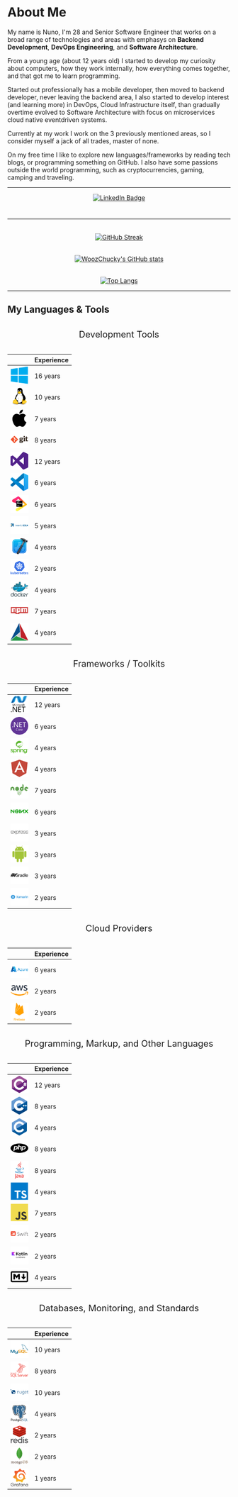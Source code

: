 # About Me
My name is Nuno, I'm 28 and Senior Software Engineer that works on a broad range of technologies and areas with emphasys on __Backend Development__, __DevOps Engineering__, and __Software Architecture__.

From a young age (about 12 years old) I started to develop my curiosity about computers, how they work internally, how everything comes together, and that got me to learn programming.

Started out professionally has a mobile developer, then moved to backend developer, never leaving the backend area, I also started to develop interest (and learning more) in DevOps, Cloud Infrastructure itself, than gradually overtime evolved to Software Architecture with focus on microservices cloud native eventdriven systems.

Currently at my work I work on the 3 previously mentioned areas, so I consider myself a jack of all trades, master of none.

On my free time I like to explore new languages/frameworks by reading tech blogs, or programming something on GitHub.
I also have some passions outside the world programming, such as cryptocurrencies, gaming, camping and traveling.

---

<div align="center">

<div id="badges" style="margin: .5rem;">
  <a href="https://www.linkedin.com/in/nleves/" >
    <img src="https://img.shields.io/badge/LinkedIn-blue?style=for-the-badge&logo=linkedin&logoColor=white" alt="LinkedIn Badge"/>
  </a>

</div>

<img src="https://komarev.com/ghpvc/?username=woozchucky&style=flat-square&color=blue" alt=""/>

---

<div style="margin-top: 2rem">

[![GitHub Streak](https://streak-stats.demolab.com/?user=WoozChucky)](https://git.io/streak-stats)
</div>

<div style="margin-top: 2rem">

[![WoozChucky's GitHub stats](https://github-readme-stats.vercel.app/api?username=woozchucky&theme=radical&count_private=true&show_icons=true)](https://github.com/anuraghazra/github-readme-stats)
</div>


<div style="margin-top: 2rem;">

[![Top Langs](https://github-readme-stats.vercel.app/api/top-langs/?username=woozchucky&hide=html&theme=radical)](https://github.com/anuraghazra/github-readme-stats)
</div>

</div>

---

## My Languages & Tools
<!-- Coding Tools -->
<div style="margin: 2rem 0;" align=center>
<div style="margin: 2rem 0;">
    <span style="display: block; margin: 1rem 0; font-size: 1.25rem;">Development Tools</span>
</div>

|  | Experience |
| --- | --- |
| <img src="https://raw.githubusercontent.com/devicons/devicon/master/icons/windows8/windows8-original.svg" width=40 height=40 /> | 16 years |
| <img src="https://raw.githubusercontent.com/devicons/devicon/master/icons/linux/linux-original.svg" width=40 height=40 /> | 10 years |
| <img src="https://raw.githubusercontent.com/devicons/devicon/master/icons/apple/apple-original.svg" width=40 height=40 /> | 7 years |
| <img src="https://raw.githubusercontent.com/devicons/devicon/master/icons/git/git-original-wordmark.svg" width=40 height=40 /> |  8 years |
| <img src="https://raw.githubusercontent.com/devicons/devicon/master/icons/visualstudio/visualstudio-plain.svg" width=40 height=40 /> | 12 years |
| <img src="https://raw.githubusercontent.com/devicons/devicon/master/icons/vscode/vscode-original.svg" width=40 height=40 /> | 6 years |
| <img src="https://raw.githubusercontent.com/devicons/devicon/master/icons/jetbrains/jetbrains-original.svg" width=40 height=40 /> | 6 years |
| <img src="https://raw.githubusercontent.com/devicons/devicon/master/icons/intellij/intellij-original-wordmark.svg" width=40 height=40 /> | 5 years |
| <img src="https://raw.githubusercontent.com/devicons/devicon/master/icons/xcode/xcode-original.svg" width=40 height=40 /> | 4 years |
| <img src="https://raw.githubusercontent.com/devicons/devicon/master/icons/kubernetes/kubernetes-plain-wordmark.svg" width=40 height=40 /> | 2 years |
| <img src="https://raw.githubusercontent.com/devicons/devicon/master/icons/docker/docker-original-wordmark.svg" width=40 height=40 /> | 4 years |
| <img src="https://raw.githubusercontent.com/devicons/devicon/master/icons/npm/npm-original-wordmark.svg" width=40 height=40 /> | 7 years |
| <img src="https://raw.githubusercontent.com/devicons/devicon/master/icons/cmake/cmake-original.svg" width=40 height=40 /> | 4 years |

<!-- Frameworks -->
<div style="margin: 2rem 0;">
    <span style="display: block; margin: 1rem 0; font-size: 1.25rem;">Frameworks / Toolkits</span>
    <div></div>
</div>

|  | Experience |
| --- | --- |
| <img src="https://raw.githubusercontent.com/devicons/devicon/master/icons/dot-net/dot-net-original-wordmark.svg" width=40 height=40 /> | 12 years |
| <img src="https://raw.githubusercontent.com/devicons/devicon/master/icons/dotnetcore/dotnetcore-original.svg" width=40 height=40 /> | 6 years |
| <img src="https://raw.githubusercontent.com/devicons/devicon/master/icons/spring/spring-original-wordmark.svg" width=40 height=40 /> | 4 years |
| <img src="https://raw.githubusercontent.com/devicons/devicon/master/icons/angularjs/angularjs-plain.svg" width=40 height=40 /> |  4 years |
| <img src="https://raw.githubusercontent.com/devicons/devicon/master/icons/nodejs/nodejs-plain-wordmark.svg" width=40 height=40 /> | 7 years |
| <img src="https://raw.githubusercontent.com/devicons/devicon/master/icons/nginx/nginx-original.svg" width=40 height=40 /> | 6 years |
| <img src="https://raw.githubusercontent.com/devicons/devicon/master/icons/express/express-original-wordmark.svg" width=40 height=40 /> | 3 years |
| <img src="https://raw.githubusercontent.com/devicons/devicon/master/icons/android/android-original.svg" width=40 height=40 /> | 3 years |
| <img src="https://raw.githubusercontent.com/devicons/devicon/master/icons/gradle/gradle-plain-wordmark.svg" width=40 height=40 /> | 3 years |
| <img src="https://raw.githubusercontent.com/devicons/devicon/master/icons/xamarin/xamarin-original-wordmark.svg" width=40 height=40 /> | 2 years |


<!-- Cloud Providers -->
<div style="margin: 2rem 0;">
    <span style="display: block; margin: 1rem 0; font-size: 1.25rem;">Cloud Providers</span>
    <div></div>
</div>

|  | Experience |
| --- | --- |
| <img src="https://raw.githubusercontent.com/devicons/devicon/master/icons/azure/azure-original-wordmark.svg" width=40 height=40 /> | 6 years |
| <img src="https://raw.githubusercontent.com/devicons/devicon/master/icons/amazonwebservices/amazonwebservices-original-wordmark.svg" width=40 height=40 /> | 2 years |
| <img src="https://raw.githubusercontent.com/devicons/devicon/master/icons/firebase/firebase-plain-wordmark.svg" width=40 height=40 /> | 2 years |

<!-- Low-Level & Langs -->
<div style="margin: 2rem 0;">
    <span style="display: block; margin: 1rem 0; font-size: 1.25rem;">Programming, Markup, and Other Languages</span>
</div>

|  | Experience |
| --- | --- |
| <img src="https://raw.githubusercontent.com/devicons/devicon/master/icons/csharp/csharp-original.svg" width=40 height=40 /> | 12 years |
| <img src="https://raw.githubusercontent.com/devicons/devicon/master/icons/cplusplus/cplusplus-original.svg" width=40 height=40 /> | 8 years |
| <img src="https://raw.githubusercontent.com/devicons/devicon/master/icons/c/c-original.svg" width=40 height=40 /> | 4 years |
| <img src="https://raw.githubusercontent.com/devicons/devicon/master/icons/php/php-plain.svg" width=40 height=40 /> | 8 years |
| <img src="https://raw.githubusercontent.com/devicons/devicon/master/icons/java/java-original-wordmark.svg" width=40 height=40 /> | 8 years |
| <img src="https://raw.githubusercontent.com/devicons/devicon/master/icons/typescript/typescript-original.svg" width=40 height=40 /> | 4 years |
| <img src="https://raw.githubusercontent.com/devicons/devicon/master/icons/javascript/javascript-original.svg" width=40 height=40 /> | 7 years |
| <img src="https://raw.githubusercontent.com/devicons/devicon/master/icons/swift/swift-original-wordmark.svg" width=40 height=40 /> | 2 years |
| <img src="https://raw.githubusercontent.com/devicons/devicon/master/icons/kotlin/kotlin-original-wordmark.svg" width=40 height=40 /> | 2 years |
| <img src="https://raw.githubusercontent.com/devicons/devicon/master/icons/markdown/markdown-original.svg" width=40 height=40 /> | 4 years |

<!-- Libraries / Other -->
<div style="margin: 2rem 0;">
    <span style="display: block; margin: 1rem 0; font-size: 1.25rem;">Databases, Monitoring, and Standards</span>
</div>

|  | Experience |
| --- | --- |
| <img src="https://raw.githubusercontent.com/devicons/devicon/master/icons/mysql/mysql-original-wordmark.svg" width=40 height=40 /> | 10 years |
| <img src="https://raw.githubusercontent.com/devicons/devicon/master/icons/microsoftsqlserver/microsoftsqlserver-plain-wordmark.svg" width=40 height=40 /> | 8 years |
| <img src="https://raw.githubusercontent.com/devicons/devicon/master/icons/nuget/nuget-original-wordmark.svg" width=40 height=40> | 10 years |
| <img src="https://raw.githubusercontent.com/devicons/devicon/master/icons/postgresql/postgresql-original-wordmark.svg" width=40 height=40> | 4 years |
| <img src="https://raw.githubusercontent.com/devicons/devicon/master/icons/redis/redis-original-wordmark.svg" width=40 height=40> | 2 years |
| <img src="https://raw.githubusercontent.com/devicons/devicon/master/icons/mongodb/mongodb-original-wordmark.svg" width=40 height=40> | 2 years |
| <img src="https://raw.githubusercontent.com/devicons/devicon/master/icons/grafana/grafana-original-wordmark.svg" width=40 height=40 /> | 1 years |
